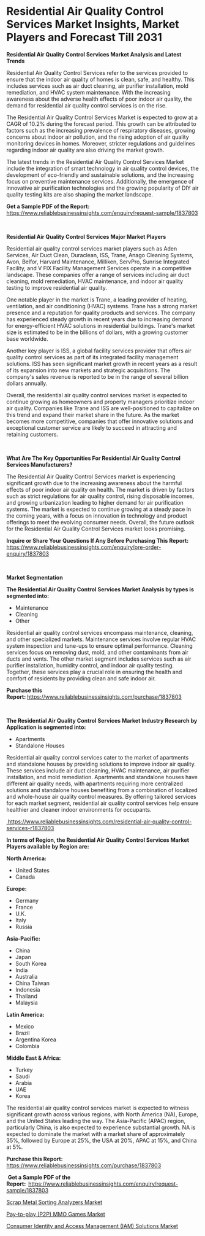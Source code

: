 <p><h1>Residential Air Quality Control Services Market Insights, Market Players and Forecast Till 2031</h1></p><p><strong>Residential Air Quality Control Services Market Analysis and Latest Trends</strong></p>
<p><p>Residential Air Quality Control Services refer to the services provided to ensure that the indoor air quality of homes is clean, safe, and healthy. This includes services such as air duct cleaning, air purifier installation, mold remediation, and HVAC system maintenance. With the increasing awareness about the adverse health effects of poor indoor air quality, the demand for residential air quality control services is on the rise.</p><p>The Residential Air Quality Control Services Market is expected to grow at a CAGR of 10.2% during the forecast period. This growth can be attributed to factors such as the increasing prevalence of respiratory diseases, growing concerns about indoor air pollution, and the rising adoption of air quality monitoring devices in homes. Moreover, stricter regulations and guidelines regarding indoor air quality are also driving the market growth.</p><p>The latest trends in the Residential Air Quality Control Services Market include the integration of smart technology in air quality control devices, the development of eco-friendly and sustainable solutions, and the increasing focus on preventive maintenance services. Additionally, the emergence of innovative air purification technologies and the growing popularity of DIY air quality testing kits are also shaping the market landscape.</p></p>
<p><strong>Get a Sample PDF of the Report:&nbsp;</strong> <a href="https://www.reliablebusinessinsights.com/enquiry/request-sample/1837803">https://www.reliablebusinessinsights.com/enquiry/request-sample/1837803</a></p>
<p>&nbsp;</p>
<p><strong>Residential Air Quality Control Services Major Market Players</strong></p>
<p><p>Residential air quality control services market players such as Aden Services, Air Duct Clean, Duraclean, ISS, Trane, Anago Cleaning Systems, Avon, Belfor, Harvard Maintenance, Milliken, ServPro, Sunrise Integrated Facility, and V FIX Facility Management Services operate in a competitive landscape. These companies offer a range of services including air duct cleaning, mold remediation, HVAC maintenance, and indoor air quality testing to improve residential air quality.</p><p>One notable player in the market is Trane, a leading provider of heating, ventilation, and air conditioning (HVAC) systems. Trane has a strong market presence and a reputation for quality products and services. The company has experienced steady growth in recent years due to increasing demand for energy-efficient HVAC solutions in residential buildings. Trane's market size is estimated to be in the billions of dollars, with a growing customer base worldwide.</p><p>Another key player is ISS, a global facility services provider that offers air quality control services as part of its integrated facility management solutions. ISS has seen significant market growth in recent years as a result of its expansion into new markets and strategic acquisitions. The company's sales revenue is reported to be in the range of several billion dollars annually.</p><p>Overall, the residential air quality control services market is expected to continue growing as homeowners and property managers prioritize indoor air quality. Companies like Trane and ISS are well-positioned to capitalize on this trend and expand their market share in the future. As the market becomes more competitive, companies that offer innovative solutions and exceptional customer service are likely to succeed in attracting and retaining customers.</p></p>
<p>&nbsp;</p>
<p><strong>What Are The Key Opportunities For Residential Air Quality Control Services Manufacturers?</strong></p>
<p><p>The Residential Air Quality Control Services market is experiencing significant growth due to the increasing awareness about the harmful effects of poor indoor air quality on health. The market is driven by factors such as strict regulations for air quality control, rising disposable incomes, and growing urbanization leading to higher demand for air purification systems. The market is expected to continue growing at a steady pace in the coming years, with a focus on innovation in technology and product offerings to meet the evolving consumer needs. Overall, the future outlook for the Residential Air Quality Control Services market looks promising.</p></p>
<p><strong>Inquire or Share Your Questions If Any Before Purchasing This Report:</strong> <a href="https://www.reliablebusinessinsights.com/enquiry/pre-order-enquiry/1837803">https://www.reliablebusinessinsights.com/enquiry/pre-order-enquiry/1837803</a></p>
<p>&nbsp;</p>
<p><strong>Market Segmentation</strong></p>
<p><strong>The Residential Air Quality Control Services Market Analysis by types is segmented into:</strong></p>
<p><ul><li>Maintenance</li><li>Cleaning</li><li>Other</li></ul></p>
<p><p>Residential air quality control services encompass maintenance, cleaning, and other specialized markets. Maintenance services involve regular HVAC system inspection and tune-ups to ensure optimal performance. Cleaning services focus on removing dust, mold, and other contaminants from air ducts and vents. The other market segment includes services such as air purifier installation, humidity control, and indoor air quality testing. Together, these services play a crucial role in ensuring the health and comfort of residents by providing clean and safe indoor air.</p></p>
<p><strong>Purchase this Report:&nbsp;</strong><a href="https://www.reliablebusinessinsights.com/purchase/1837803">https://www.reliablebusinessinsights.com/purchase/1837803</a></p>
<p>&nbsp;</p>
<p><strong>The Residential Air Quality Control Services Market Industry Research by Application is segmented into:</strong></p>
<p><ul><li>Apartments</li><li>Standalone Houses</li></ul></p>
<p><p>Residential air quality control services cater to the market of apartments and standalone houses by providing solutions to improve indoor air quality. These services include air duct cleaning, HVAC maintenance, air purifier installation, and mold remediation. Apartments and standalone houses have different air quality needs, with apartments requiring more centralized solutions and standalone houses benefiting from a combination of localized and whole-house air quality control measures. By offering tailored services for each market segment, residential air quality control services help ensure healthier and cleaner indoor environments for occupants.</p></p>
<p><a href="https://www.reliablebusinessinsights.com/residential-air-quality-control-services-r1837803">&nbsp;https://www.reliablebusinessinsights.com/residential-air-quality-control-services-r1837803</a></p>
<p><strong>In terms of Region, the Residential Air Quality Control Services Market Players available by Region are:</strong></p>
<p>
    <p> <strong> North America: </strong>
        <ul>
            <li>United States</li>
            <li>Canada</li>
        </ul>
        </p> 
    <p> <strong> Europe: </strong>
        <ul>
            <li>Germany</li>
            <li>France</li>
            <li>U.K.</li>
            <li>Italy</li>
            <li>Russia</li>
        </ul>
        </p> 
    <p> <strong> Asia-Pacific: </strong>
        <ul>
            <li>China</li>
            <li>Japan</li>
            <li>South Korea</li>
            <li>India</li>
            <li>Australia</li>
            <li>China Taiwan</li>
            <li>Indonesia</li>
            <li>Thailand</li>
            <li>Malaysia</li>
        </ul>
        </p> 
    <p> <strong> Latin America: </strong>
        <ul>
            <li>Mexico</li>
            <li>Brazil</li>
            <li>Argentina Korea</li>
            <li>Colombia</li>
        </ul>
        </p> 
    <p> <strong> Middle East & Africa: </strong>
        <ul>
            <li>Turkey</li>
            <li>Saudi</li>
            <li>Arabia</li>
            <li>UAE</li>
            <li>Korea</li>
        </ul>
    </p>
    </p>
<p><p>The residential air quality control services market is expected to witness significant growth across various regions, with North America (NA), Europe, and the United States leading the way. The Asia-Pacific (APAC) region, particularly China, is also expected to experience substantial growth. NA is expected to dominate the market with a market share of approximately 35%, followed by Europe at 25%, the USA at 20%, APAC at 15%, and China at 5%.</p></p>
<p><strong>Purchase this Report: </strong><a href="https://www.reliablebusinessinsights.com/purchase/1837803">https://www.reliablebusinessinsights.com/purchase/1837803</a></p>
<p>&nbsp;<strong>Get a Sample PDF of the Report:&nbsp;&nbsp;</strong><a href="https://www.reliablebusinessinsights.com/enquiry/request-sample/1837803">https://www.reliablebusinessinsights.com/enquiry/request-sample/1837803</a></p>
<p><strong></strong></p>
<p><p><a href="https://view.publitas.com/reportprime-1/scrap-metal-sorting-analyzers-market-a-global-and-regional-analysis-focus-on-end-user-product-and-region-analysis-and-forecast-2024-2031/">Scrap Metal Sorting Analyzers Market</a></p><p><a href="https://github.com/mandarincruisesvn/Market-Research-Report-List-1/blob/main/pay-to-play-p2p-mmo-games-market.md">Pay-to-play (P2P) MMO Games Market</a></p><p><a href="https://github.com/RichRobinson5/Market-Research-Report-List-6/blob/main/consumer-identity-and-access-management-iam-solutions-market.md">Consumer Identity and Access Management (IAM) Solutions Market</a></p></p>